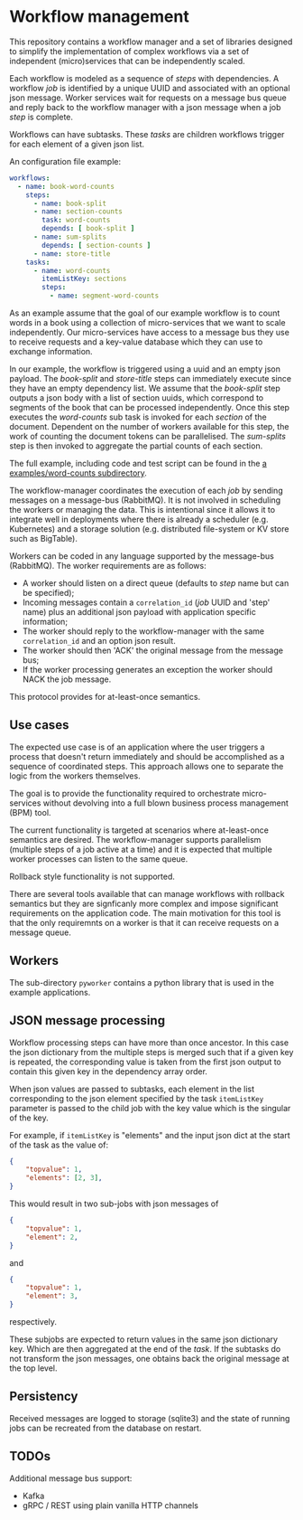 # Workflow management

This repository contains a workflow manager and a set of libraries designed
to simplify the implementation of complex workflows via a set of independent
(micro)services that can be independently scaled.

Each workflow is modeled as a sequence of _steps_ with dependencies. A workflow
_job_ is identified by a unique UUID and associated with an optional json
message. Worker services wait for requests on a message bus queue and reply
back to the workflow manager with a json message when a job _step_ is complete.

Workflows can have subtasks. These _tasks_ are children workflows trigger
for each element of a given json list.

An configuration file example:

```yaml
workflows:
  - name: book-word-counts
    steps:
      - name: book-split
      - name: section-counts
        task: word-counts
        depends: [ book-split ]
      - name: sum-splits
        depends: [ section-counts ]
      - name: store-title
    tasks:
      - name: word-counts
        itemListKey: sections
        steps:
          - name: segment-word-counts

```

As an example assume that the goal of our example workflow is to count words in
a book using a collection of micro-services that we want to scale independently.
Our micro-services have access to a message bus they use to receive requests
and a key-value database which they can use to exchange information.

In our example, the workflow is triggered using a uuid and an empty json
payload. The _book-split_ and _store-title_ steps can immediately execute
since they have an empty dependency list. We assume that the _book-split_
step outputs a json body with a list of section uuids, which correspond
to segments of the book that can be processed independently. Once this step
executes the _word-counts_ sub task is invoked for each _section_ of the
document. Dependent on the number of workers available for this step, the
work of counting the document tokens can be parallelised. The _sum-splits_ step
is then invoked to aggregate the partial counts of each section.

The full example, including code and test script can be found in the
[a examples/word-counts subdirectory](examples/word-counts).

The workflow-manager coordinates the execution of each _job_ by sending
messages on a message-bus (RabbitMQ). It is not involved in scheduling the
workers or managing the data. This is intentional since it allows it to
integrate well in deployments where there is already a scheduler
(e.g. Kubernetes) and a storage solution (e.g. distributed file-system or
KV store such as BigTable).

Workers can be coded in any language supported by the message-bus (RabbitMQ).
The worker requirements are as follows:

* A worker should listen on a direct queue (defaults to _step_ name but can be specified);
* Incoming messages contain a ```correlation_id``` (_job_ UUID and 'step' name)
plus an additional json payload with application specific information;
* The worker should reply to the workflow-manager with the same
```correlation_id``` and an option json result.
* The worker should then 'ACK' the original message from the message bus;
* If the worker processing generates an exception the worker should NACK the job message.

This protocol provides for at-least-once semantics.

## Use cases

The expected use case is of an application where the user triggers a process
that doesn't return immediately and should be accomplished as a sequence of
coordinated steps. This approach allows one to separate the logic from the
workers themselves.

The goal is to provide the functionality required to orchestrate micro-services without devolving into a full blown business process management (BPM) tool.

The current functionality is targeted at scenarios where at-least-once semantics are desired. The workflow-manager supports parallelism (multiple steps of a job active at a time) and it is expected that multiple worker processes can listen to the same queue.

Rollback style functionality is not supported.

There are several tools available that can manage workflows with rollback semantics but they are signficanly more complex and impose significant requirements on the application code. The main motivation for this tool is that the only requiremnts on a worker is that it can receive requests on a message queue.

## Workers

The sub-directory ```pyworker``` contains a python library that is used in
the example applications.

## JSON message processing

Workflow processing steps can have more than once ancestor. In this case the
json dictionary from the multiple steps is merged such that if a given key is
repeated, the corresponding value is taken from the first json output to
contain this given key in the dependency array order.

When json values are passed to subtasks, each element in the list corresponding
to the json element specified by the task ```itemListKey``` parameter is
passed to the child job with the key value which is the singular of the key.

For example, if ```itemListKey``` is "elements" and the input json dict at the
start of the task as the value of:

```json
{
    "topvalue": 1,
    "elements": [2, 3],
}
```

This would result in two sub-jobs with json messages of

```json
{
    "topvalue": 1,
    "element": 2,
}
```

and

```json
{
    "topvalue": 1,
    "element": 3,
}
```

respectively.

These subjobs are expected to return values in the same json dictionary key.
Which are then aggregated at the end of the _task_. If the subtasks do not
transform the json messages, one obtains back the original message at the top
level.

## Persistency

Received messages are logged to storage (sqlite3) and the state of running jobs can be recreated from the database on restart.

## TODOs

Additional message bus support:

* Kafka
* gRPC / REST using plain vanilla HTTP channels
